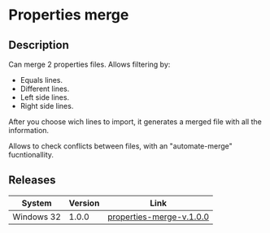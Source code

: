 # Properties merge

## Description

Can merge 2 properties files. Allows filtering by:
 - Equals lines.
 - Different lines.
 - Left side lines.
 - Right side lines.

After you choose wich lines to import, it generates a merged file with all the information.

Allows to check conflicts between files, with an "automate-merge" fucntionallity.

## Releases

| System		| Version 		| Link |
| ---      		| ---       	|---|
| Windows 32 	| 1.0.0        	|  [properties-merge-v.1.0.0](./Releases/1.0.0/properties-merge-win32-x64_v.1.0.0.rar) |
